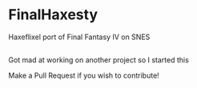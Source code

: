 # FinalHaxesty
Haxeflixel port of Final Fantasy IV on SNES
##
Got mad at working on another project so I started this

Make a Pull Request if you wish to contribute!
